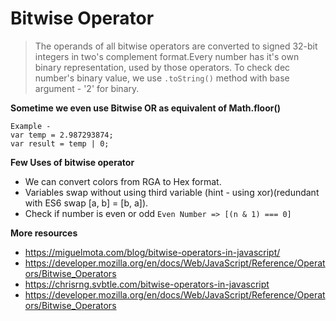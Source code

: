 # Bitwise Operator

> The operands of all bitwise operators are converted to signed 32-bit integers in two's complement format.Every number has it's own binary representation, used by those operators. To check dec number's binary value, we use `.toString()` method with base argument - '2' for binary.

**Sometime we even use Bitwise OR as equivalent of Math.floor()**
  ```
  Example - 
  var temp = 2.987293874;
  var result = temp | 0;
  ```
  
**Few Uses of bitwise operator** 

- We can convert colors from RGA to Hex format.
- Variables swap without using third variable (hint - using xor)(redundant with ES6 swap [a, b] = [b, a]).
- Check if number is even or odd  `Even Number => [(n & 1) === 0]`

**More resources**
- https://miguelmota.com/blog/bitwise-operators-in-javascript/
- https://developer.mozilla.org/en/docs/Web/JavaScript/Reference/Operators/Bitwise_Operators
- https://chrisrng.svbtle.com/bitwise-operators-in-javascript
- https://developer.mozilla.org/en/docs/Web/JavaScript/Reference/Operators/Bitwise_Operators
